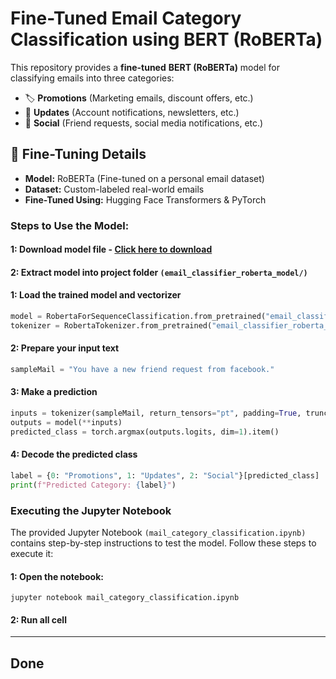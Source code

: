 # Fine-Tuned Email Category Classification using BERT (RoBERTa)
This repository provides a **fine-tuned** **BERT (RoBERTa)** model for classifying emails into three categories:  
- 🏷 **Promotions** (Marketing emails, discount offers, etc.)  
- 🔔 **Updates** (Account notifications, newsletters, etc.)  
- 👥 **Social** (Friend requests, social media notifications, etc.)  

## 🎯 Fine-Tuning Details  
- **Model:** RoBERTa (Fine-tuned on a personal email dataset)  
- **Dataset:** Custom-labeled real-world emails  
- **Fine-Tuned Using:** Hugging Face Transformers & PyTorch  

### Steps to Use the Model:
#### 1: Download model file - [Click here to download](https://www.playbook.com/s/febeeh/2hwJjcHJDLE8kWnssJZoWbf9?assetToken=zYxx8BTcRaviaFKDrtjxVJ1j)
#### 2: Extract model into project folder ```(email_classifier_roberta_model/)```
#### 1: Load the trained model and vectorizer
```python
model = RobertaForSequenceClassification.from_pretrained("email_classifier_roberta_model")
tokenizer = RobertaTokenizer.from_pretrained("email_classifier_roberta_model")
```
#### 2: Prepare your input text
```python
sampleMail = "You have a new friend request from facebook."
```
#### 3: Make a prediction
```python
inputs = tokenizer(sampleMail, return_tensors="pt", padding=True, truncation=True, max_length=128)
outputs = model(**inputs)
predicted_class = torch.argmax(outputs.logits, dim=1).item()
```
#### 4: Decode the predicted class
```python
label = {0: "Promotions", 1: "Updates", 2: "Social"}[predicted_class]
print(f"Predicted Category: {label}")
```

### Executing the Jupyter Notebook
The provided Jupyter Notebook ```(mail_category_classification.ipynb)``` contains step-by-step instructions to test the model. Follow these steps to execute it:
#### 1: Open the notebook:
```jupyter notebook mail_category_classification.ipynb```
#### 2: Run all cell

______________________________________________

## Done

